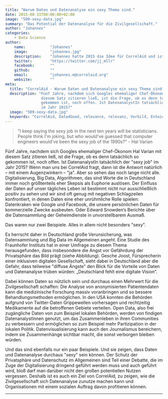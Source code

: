 ```yaml
---
title: "Warum Daten und Datenanalyse ein sexy Thema sind."
date: 2015-08-31T00:00:00+02:00
image: "509-sexy-data.jpg"
summary: "Das Potential der Datenanalyse für die Zivilgesellschaft."
author: "Johannes"
categories:       
    - Data Science
author: 
    name:           "Johannes"
    image:          "johannes.jpg"
    description:    "Johannes hatte 2015 die Idee für CorrelAid und ist seitdem unser Vorstandsvorsitzender. Er studiert im Master 'Evidence-based Policymaking' an der University of Oxford und Policy-Analyse an der Universität Konstanz. Er interessiert sich vor allem für Evaluierungsmethoden, die Nutzung von Evidenz und Daten in Gesellschaft und Politik, und Social Entrepreneurship."
    twitter:        "https://twitter.com/jj_mllr"
    facebook:       ""
    github:         ""
    email:          "johannes.m@correlaid.org"
    website:        ""
meta:
  title: "CorrelAid - Warum Daten und Datenanalyse ein sexy Thema sind."
  description: "Fünf Jahre, nachdem sich Googles ehemaliger Chef-Ökonom Hal Varian mit
                diesem Satz zitieren ließ, ist die Frage, ob es denn tatsächlich so
                gekommen ist, noch offen. Ist DatenanalystIn tatsächlich der 'sexy job'
                im Jahr 2015?"
  image: "509-sexy-data.jpg"
  keywords: "CorrelAid, Data4Good, relevance, relevanz, Vorbild, Entwicklung, Zukunft, Sozialer Sektor, Team"
---
```



> "I keep saying the sexy job in the next ten years will be
> statisticians. People think I'm joking, but who would've guessed that
> computer engineers would've been the sexy job of the 1990s?" - Hal
> Varian

Fünf Jahre, nachdem sich Googles ehemaliger Chef-Ökonom Hal Varian mit
diesem Satz zitieren ließ, ist die Frage, ob es denn tatsächlich so
gekommen ist, noch offen. Ist DatenanalystIn tatsächlich der "sexy job"
im Jahr 2015? Wenn man uns bei CorrelAid fragt, dann ist die Antwort
natürlich – mit einem Augenzwinkern – "ja". Aber so sehen das noch lange
nicht alle. Digitalisierung, Big Data, Algorithmen, das sind Worte die
in Deutschland immer noch größtenteils eher Skepsis als Euphorie
auslösen. Der Einfluss der Daten auf unser tägliches Leben ist bestimmt
nicht nur ausschließlich positiv zu sehen und wir sind oft genug mit
negativen Schlagzeilen konfrontiert, in denen Daten eine eher
unrühmliche Rolle spielen: Datenkraken wie Google und Facebook, die
unsere persönlichen Daten für kommerzielle Zwecke ausbeuten. Oder Edward
Snowden‘s Berichte über die Datensammlung der Geheimdienste in
unvorstellbarem Ausmaß.

Das waren nur zwei Beispiele. Alles in allem nicht besonders "sexy".

Es herrscht daher in Deutschland große Verunsicherung, was Datensammlung
und Big Data im Allgemeinen angeht. Eine Studie des Fraunhofer Instituts
hat in einer Umfrage zu diesem Thema herausgefunden, dass insbesondere
die Angst vor Gefährdung der Privatsphäre das Bild prägt (siehe
Abbildung). Gesche Joost, Fürsprecherin einer inklusiven digitalen
Gesellschaft, sieht dabei in Deutschland aber die Gefahr, dass teilweise
"diffuse Ängste" den Blick für die Vorteile von Daten und Datenanalyse
trüben würden: „Deutschland fehlt eine digitale Vision“.

Dabei können Daten so nützlich sein und durchaus einen Mehrwert für die
Zivilgesellschaft schaffen: Die Analyse von anonymisierten
Patientendaten kann die medizinische Forschung massiv voranbringen und
so bessere Behandlungsmethoden ermöglichen. In den USA konnten die
Behörden aufgrund von Twitter-Daten Grippewellen vorhersagen und
rechtzeitig Medikamente auf die betroffenen Gebiete verteilen. Open
Data, also frei zugängliche Daten von zum Beispiel lokalen Behörden,
werden von findigen DatenanalystInnen genutzt, um das Zusammenleben in
ihren Communities zu verbessern und ermöglichen so zum Beispiel mehr
Partizipation in der lokalen Politik. Datenvisualisierung kann auch den
Journalismus bereichern, indem sie Zusammenhänge sichtbar macht, die
sonst verborgen bleiben würden.

Und das sind ebenfalls nur ein paar Beispiele. Und sie zeigen, dass
Daten und Datenanalyse durchaus "sexy" sein können. Der Schutz der
Privatsphäre und Datenschutz im Allgemeinen sind Teil einer Debatte, die
im Zuge der Digitalisierung dringend geführt werden muss und auch
geführt wird, bloß darf man darüber nicht den großen potentiellen Nutzen
vergessen. Deshalb ist es auch ein Ziel von CorrelAid, zu zeigen, wie
die Zivilgesellschaft sich Datenanalyse zunutze machen kann und
Organisationen mit einem sozialen Auftrag davon profitieren können.

------------------------------------------------------------------------


